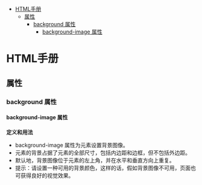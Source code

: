* [HTML手册](#html手册)
	* [属性](#属性)
		* [background 属性](#background-属性)
			* [background-image 属性](#background-image-属性)

# HTML手册

## 属性

### background 属性

#### background-image 属性

**定义和用法**

 - background-image 属性为元素设置背景图像。
 - 元素的背景占据了元素的全部尺寸，包括内边距和边框，但不包括外边距。
 - 默认地，背景图像位于元素的左上角，并在水平和垂直方向上重复。
 - 提示：请设置一种可用的背景颜色，这样的话，假如背景图像不可用，页面也可获得良好的视觉效果。

